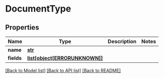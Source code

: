 # DocumentType

## Properties
Name | Type | Description | Notes
------------ | ------------- | ------------- | -------------
**name** | [**str**](.md) |  | 
**fields** | [**list[object[ERRORUNKNOWN]]**](.md) |  | 

[[Back to Model list]](../README.md#documentation-for-models) [[Back to API list]](../README.md#documentation-for-api-endpoints) [[Back to README]](../README.md)


